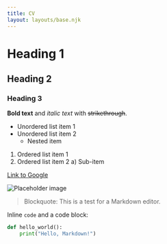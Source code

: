 ```yaml
---
title: CV 
layout: layouts/base.njk
---
```


# Heading 1
## Heading 2
### Heading 3

**Bold text** and *italic text* with ~~strikethrough~~.

- Unordered list item 1
- Unordered list item 2
  - Nested item

1. Ordered list item 1
2. Ordered list item 2
   a) Sub-item

[Link to Google](https://www.google.com)

![Placeholder image](https://via.placeholder.com/150)

> Blockquote: This is a test for a Markdown editor.

Inline `code` and a code block:

```python
def hello_world():
    print("Hello, Markdown!")
